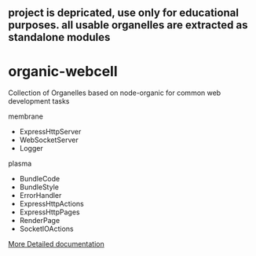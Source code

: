 ## project is depricated, use only for educational purposes. all usable organelles are extracted as standalone modules 

organic-webcell
===============

Collection of Organelles based on node-organic for common web development tasks

membrane
 
* ExpressHttpServer
* WebSocketServer
* Logger

plasma

* BundleCode
* BundleStyle
* ErrorHandler
* ExpressHttpActions
* ExpressHttpPages
* RenderPage
* SocketIOActions

[More Detailed documentation](http://outbounder.github.io/organic-webcell/)
